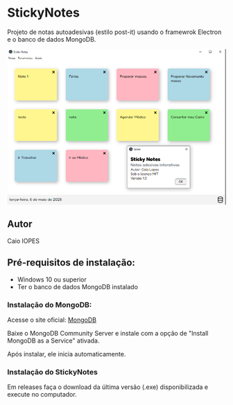 # StickyNotes
Projeto de notas autoadesivas (estilo post-it) usando o framewrok Electron e o banco de dados MongoDB.

![](https://github.com/caiolopes17/stickynote/blob/main/src/public/img/img1.png)

## Autor
Caio lOPES

## Pré-requisitos de instalação:
- Windows 10 ou superior
- Ter o banco de dados MongoDB instalado

### Instalação do MongoDB:
Acesse o site oficial:
[MongoDB](https://www.mongodb.com/try/download/community)

Baixe o MongoDB Community Server e instale com a opção de "Install MongoDB as a Service" ativada.

Após instalar, ele inicia automaticamente.

### Instalação do StickyNotes
Em releases faça o download da última versão (.exe) disponibilizada e execute no computador.



